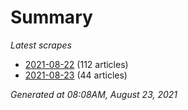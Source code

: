 # Summary
*Latest scrapes*
* [2021-08-22](https://github.com/nuuuwan/news_lk/blob/data/news_lk.2021-08-22.json) (112 articles)
* [2021-08-23](https://github.com/nuuuwan/news_lk/blob/data/news_lk.2021-08-23.json) (44 articles)

*Generated at 08:08AM, August 23, 2021*